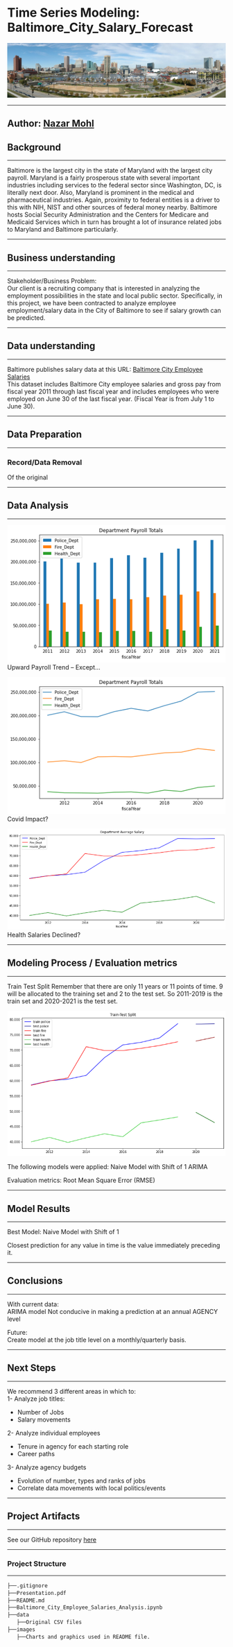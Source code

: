 # Time Series Modeling: Baltimore_City_Salary_Forecast

![Baltimore City Skyline](./images/Baltimore_Banner.jpg)  


__________________________________________________________________________________________________________________ 

**Author:** [Nazar Mohl](https://www.linkedin.com/in/nazar-mohl/)
---  

## Background
---
Baltimore is the largest city in the state of Maryland with the largest city payroll. Maryland is a fairly prosperous state with several important industries including services to the federal sector since Washington, DC, is literally next door. Also, Maryland is prominent in the medical and pharmaceutical industries. Again, proximity to federal entities is a driver to this with NIH, NIST and other sources of federal money nearby. Baltimore hosts Social Security Administration and the Centers for Medicare and Medicaid Services which in turn has brought a lot of insurance related jobs to Maryland and Baltimore particularly.  


---  
## Business understanding  
---

Stakeholder/Business Problem:   
Our client is a recruiting company that is interested in analyzing the employment possibilities in the state and local public sector. Specifically, in this project, we have been contracted to analyze employee employment/salary data in the City of Baltimore to see if salary growth can be predicted.  

---  
## Data understanding  
---

Baltimore publishes salary data at this URL:  [Baltimore City Employee Salaries](https://data.baltimorecity.gov/datasets/baltimore::baltimore-city-employee-salaries/explore?showTable=true)  
This dataset includes Baltimore City employee salaries and gross pay from fiscal year 2011 through last fiscal year and includes employees who were employed on June 30 of the last fiscal year.
(Fiscal Year is from July 1 to June 30).  

---
## Data Preparation  
---


### Record/Data Removal
Of the original


---
## Data Analysis  
---


![Department Payroll Totals](./images/Department_Payroll_Totals(Bar).png)  
Upward Payroll Trend – Except…

![Department Payroll Totals](./images/Department_Payroll_Totals(Line).png)  
Covid Impact?

![Department Salary Means](./images/Department_Average_Salary(Line).png) 
 Health Salaries Declined?

---
## Modeling Process / Evaluation metrics  
---

Train Test Split
Remember that there are only 11 years or 11 points of time. 9 will be allocated to the training set and 2 to the test set.
So 2011-2019 is the train set and 2020-2021 is the test set.

![Department Salary Means](./images/Train-Test_Split.png) 


The following models were applied:
Naive Model with Shift of 1
ARIMA

Evaluation metrics:
Root Mean Square Error (RMSE)  

---
## Model Results
---
Best Model: Naive Model with Shift of 1

Closest prediction for any value in time is the value immediately preceding it.


---
## Conclusions  
---

With current data:  
ARIMA model Not conducive in making a prediction at an annual AGENCY level

Future:  
Create model at the job title level on a monthly/quarterly basis.

---
## Next Steps  
---


We recommend 3 different areas in which to:  
1- Analyze job titles:
- Number of Jobs  
- Salary movements  

2- Analyze individual employees  
- Tenure in agency for each starting role  
- Career paths  

3- Analyze agency budgets  
- Evolution of number, types and ranks of jobs  
- Correlate data movements with local politics/events  

---
## Project Artifacts  
---

See our GitHub repository [here](https://github.com/NazarMohl/Baltimore_City_Salary_Forecast)  

---
### Project Structure  
---

```bash
├──.gitignore
├──Presentation.pdf
├──README.md
├──Baltimore_City_Employee_Salaries_Analysis.ipynb
├──data
   ├──Original CSV files
├──images
   ├──Charts and graphics used in README file.

```